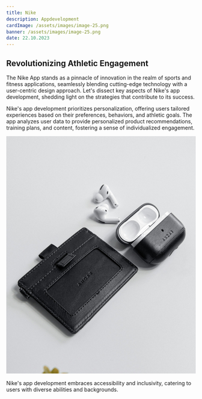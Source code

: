 ```yaml
---
title: Nike
description: Appdevelopment
cardImage: /assets/images/image-25.png
banner: /assets/images/image-25.png
date: 22.10.2023
---
```


## Revolutionizing Athletic Engagement

The Nike App stands as a pinnacle of innovation in the realm of sports and fitness applications, seamlessly blending cutting-edge technology with a user-centric design approach. Let's dissect key aspects of Nike's app development, shedding light on the strategies that contribute to its success.

Nike's app development prioritizes personalization, offering users tailored experiences based on their preferences, behaviors, and athletic goals. The app analyzes user data to provide personalized product recommendations, training plans, and content, fostering a sense of individualized engagement.

![Stock image](/assets/images/image-46.png)

Nike's app development embraces accessibility and inclusivity, catering to users with diverse abilities and backgrounds.